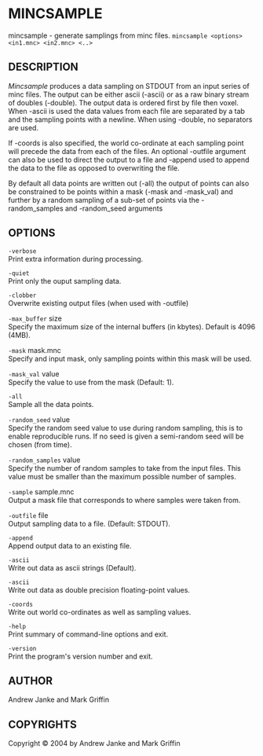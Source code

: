 ---
---
# MINCSAMPLE

mincsample - generate samplings from minc files.
`mincsample <options> <in1.mnc> <in2.mnc> <..>`

## DESCRIPTION

*Mincsample* produces a data sampling on STDOUT from an input series of minc files. The output can be either ascii (-ascii) or as a raw binary stream of doubles (-double). The output data is ordered first by file then voxel. When -ascii is used the data values from each file are separated by a tab and the sampling points with a newline. When using -double, no separators are used.

If -coords is also specified, the world co-ordinate at each sampling point will precede the data from each of the files. An optional -outfile argument can also be used to direct the output to a file and -append used to append the data to the file as opposed to overwriting the file.

By default all data points are written out (-all) the output of points can also be constrained to be points within a mask (-mask and -mask\_val) and further by a random sampling of a sub-set of points via the -random\_samples and -random\_seed arguments

## OPTIONS

`-verbose`  
Print extra information during processing.

`-quiet`  
Print only the ouput sampling data.

`-clobber`  
Overwrite existing output files (when used with -outfile)

`-max_buffer` size  
Specify the maximum size of the internal buffers (in kbytes). Default is 4096 (4MB).

`-mask` mask.mnc  
Specify and input mask, only sampling points within this mask will be used.

`-mask_val` value  
Specify the value to use from the mask (Default: 1).

`-all`  
Sample all the data points.

`-random_seed` value  
Specify the random seed value to use during random sampling, this is to enable reproducible runs. If no seed is given a semi-random seed will be chosen (from time).

`-random_samples` value  
Specify the number of random samples to take from the input files. This value must be smaller than the maximum possible number of samples.

`-sample` sample.mnc  
Output a mask file that corresponds to where samples were taken from.

`-outfile` file  
Output sampling data to a file. (Default: STDOUT).

`-append`  
Append output data to an existing file.

`-ascii`  
Write out data as ascii strings (Default).

`-ascii`  
Write out data as double precision floating-point values.

`-coords`  
Write out world co-ordinates as well as sampling values.

`-help`  
Print summary of command-line options and exit.

`-version`  
Print the program's version number and exit.

## AUTHOR

Andrew Janke and Mark Griffin

## COPYRIGHTS

Copyright © 2004 by Andrew Janke and Mark Griffin
